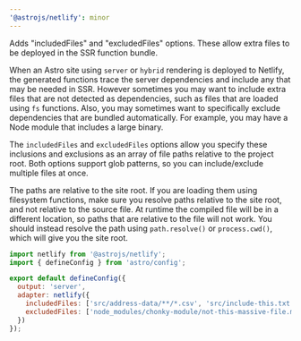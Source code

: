 ```yaml
---
'@astrojs/netlify': minor
---
```


Adds "includedFiles" and "excludedFiles" options. These allow extra files to be deployed in the SSR function bundle.

When an Astro site using `server` or `hybrid` rendering is deployed to Netlify, the generated functions trace the server dependencies and include any that may be needed in SSR. However sometimes you may want to include extra files that are not detected as dependencies, such as files that are loaded using `fs` functions. Also, you may sometimes want to specifically exclude dependencies that are bundled automatically. For example, you may have a Node module that includes a large binary.

The `includedFiles` and `excludedFiles` options allow you specify these inclusions and exclusions as an array of file paths relative to the project root. Both options support glob patterns, so you can include/exclude multiple files at once.

The paths are relative to the site root. If you are loading them using filesystem functions, make sure you resolve paths relative to the site root, and not relative to the source file. At runtime the compiled file will be in a different location, so paths that are relative to the file will not work. You should instead resolve the path using `path.resolve()` or `process.cwd()`, which will give you the site root.

```js
import netlify from '@astrojs/netlify';
import { defineConfig } from 'astro/config';

export default defineConfig({
  output: 'server',
  adapter: netlify({
    includedFiles: ['src/address-data/**/*.csv', 'src/include-this.txt'],
    excludedFiles: ['node_modules/chonky-module/not-this-massive-file.mp4'],
  })
});
